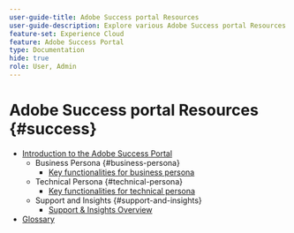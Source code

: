 ```yaml
---
user-guide-title: Adobe Success portal Resources
user-guide-description: Explore various Adobe Success portal Resources for more details.
feature-set: Experience Cloud
feature: Adobe Success Portal
type: Documentation
hide: true
role: User, Admin
---
```


# Adobe Success portal Resources {#success}

- [Introduction to the Adobe Success Portal](/help/adobe-success-portal/adobe-success-portal-introduction.md)
    - Business Persona {#business-persona}
        - [Key functionalities for business persona](/help/adobe-success-portal/business-persona/key-functionalities-for-business-persona.md)
    - Technical Persona {#technical-persona}
        - [Key functionalities for technical persona](/help/adobe-success-portal/technical-persona/key-functionalities-for-technical-persona.md)
    - Support and Insights {#support-and-insights}
        - [Support & Insights Overview](/help/adobe-success-portal/technical-persona/support-and-insights/support-and-insights-overview.md)
- [Glossary](/help/adobe-success-portal/glossary.md)
